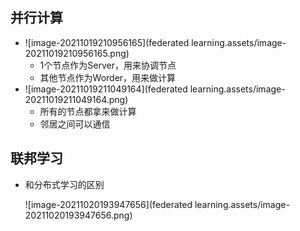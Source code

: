 ## 并行计算

- ![image-20211019210956165](federated learning.assets/image-20211019210956165.png)
  - 1个节点作为Server，用来协调节点
  - 其他节点作为Worder，用来做计算
- ![image-20211019211049164](federated learning.assets/image-20211019211049164.png)
  - 所有的节点都拿来做计算
  - 邻居之间可以通信



## 联邦学习

- 和分布式学习的区别

  ![image-20211020193947656](federated learning.assets/image-20211020193947656.png)

  